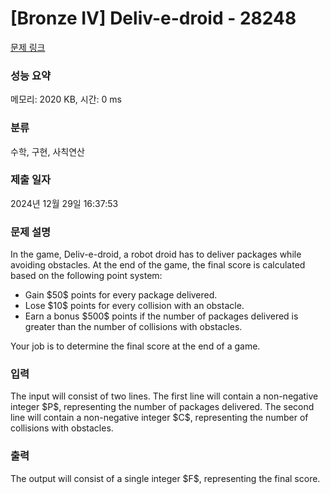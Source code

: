 # [Bronze IV] Deliv-e-droid - 28248 

[문제 링크](https://www.acmicpc.net/problem/28248) 

### 성능 요약

메모리: 2020 KB, 시간: 0 ms

### 분류

수학, 구현, 사칙연산

### 제출 일자

2024년 12월 29일 16:37:53

### 문제 설명

<p>In the game, Deliv-e-droid, a robot droid has to deliver packages while avoiding obstacles. At the end of the game, the final score is calculated based on the following point system:</p>

<ul>
	<li>Gain $50$ points for every package delivered.</li>
	<li>Lose $10$ points for every collision with an obstacle.</li>
	<li>Earn a bonus $500$ points if the number of packages delivered is greater than the number of collisions with obstacles.</li>
</ul>

<p>Your job is to determine the final score at the end of a game.</p>

### 입력 

 <p>The input will consist of two lines. The first line will contain a non-negative integer $P$, representing the number of packages delivered. The second line will contain a non-negative integer $C$, representing the number of collisions with obstacles.</p>

### 출력 

 <p>The output will consist of a single integer $F$, representing the final score.</p>

